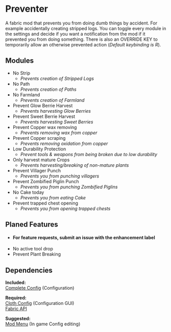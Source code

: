 # Preventer

A fabric mod that prevents you from doing dumb things by accident.
For example accidentally creating stripped logs.
You can toggle every module in the settings and decide if 
you want a notification from the mod if it prevented you from doing something.
There is also an OVERRIDE KEY to temporarily allow an otherwise prevented action (_Default keybinding is R_).

## **Modules**
- No Strip
  - _Prevents creation of Stripped Logs_
- No Path
  - _Prevents creation of Paths_
- No Farmland
  - _Prevents creation of Farmland_
- Prevent Glow Berrie Harvest
  - _Prevents harvesting Glow Berries_
- Prevent Sweet Berrie Harvest
  - _Prevents harvesting Sweet Berries_
- Prevent Copper wax removing
  - _Prevents removing wax from copper_
- Prevent Copper scraping
  - _Prevents removing oxidation from copper_
- Low Durability Protection
  - _Prevent tools & weapons from being broken due to low durability_
- Only harvest mature Crops
  - _Prevents harvesting/breaking of non-mature plants_
- Prevent Villager Punch
  - _Prevents you from punching villagers_
- Prevent Zombified Piglin Punch
  - _Prevents you from punching Zombified Piglins_
- No Cake today
  - _Prevents you from eating Cake_
- Prevent trapped chest opening
  - _Prevents you from opening trapped chests_
 
## Planed Features
- #### For feature requests, submit an issue with the enhancement label
- No active tool drop
- Prevent Plant Breaking

## Dependencies
**Included:**  
[Complete Config](https://gitlab.com/Lortseam/completeconfig) (Configuration)

**Required:**  
[Cloth Config](https://github.com/shedaniel/cloth-config) (Configuration GUI)  
[Fabric API](https://github.com/FabricMC/fabric)

**Suggested:**  
[Mod Menu](https://github.com/TerraformersMC/ModMenu) (In game Config editing)
